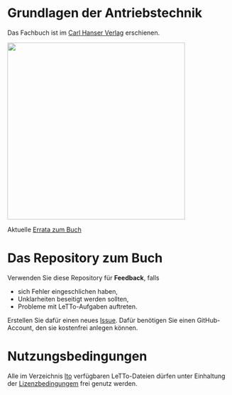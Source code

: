 # Grundlagen der Antriebstechnik

Das Fachbuch ist im [Carl Hanser Verlag](https://www.hanser-kundencenter.de/fachbuch/artikel/9783446473751) erschienen.

<img src="https://files.hanser.de/Files/Article/ARTK_CT0_9783446473751_0001.jpg" width="400"/>

Aktuelle [Errata zum Buch](https://github.com/christiankral/Grundlagen-der-Antriebstechnik/blob/main/Errata/Errata-Grundlagen-der-Antriebstechnik-Auflage-1.pdf)

# Das Repository zum Buch

Verwenden Sie diese Repository für **Feedback**, falls
- sich Fehler eingeschlichen haben,
- Unklarheiten beseitigt werden sollten,
- Probleme mit LeTTo-Aufgaben auftreten.

Erstellen Sie dafür einen neues [Issue](https://github.com/christiankral/Grundlagen-der-Antriebstechnik/issues/new).
Dafür benötigen Sie einen GitHub-Account, den sie kostenfrei anlegen können.

# Nutzungsbedingungen

Alle im Verzeichnis [lto](https://github.com/christiankral/Grundlagen-der-Antriebstechnik/tree/main/lto) verfügbaren LeTTo-Dateien dürfen unter Einhaltung der [Lizenzbedingungem](https://github.com/christiankral/Grundlagen-der-Antriebstechnik/blob/main/lto/LIZENZ.md) frei genutz werden.
